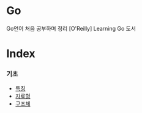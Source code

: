 # Go
Go언어 처음 공부하며 정리 [O'Reilly] Learning Go 도서

# Index
### 기초
- [특징](Point.md)
- [자료형](Data.md)
- [구조체](Struct.md)
